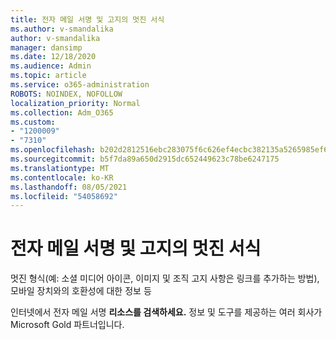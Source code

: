 ```yaml
---
title: 전자 메일 서명 및 고지의 멋진 서식
ms.author: v-smandalika
author: v-smandalika
manager: dansimp
ms.date: 12/18/2020
ms.audience: Admin
ms.topic: article
ms.service: o365-administration
ROBOTS: NOINDEX, NOFOLLOW
localization_priority: Normal
ms.collection: Adm_O365
ms.custom:
- "1200009"
- "7310"
ms.openlocfilehash: b202d2812516ebc283075f6c626ef4ecbc382135a5265985ef61aab1c4eedca6
ms.sourcegitcommit: b5f7da89a650d2915dc652449623c78be6247175
ms.translationtype: MT
ms.contentlocale: ko-KR
ms.lasthandoff: 08/05/2021
ms.locfileid: "54058692"
---
```

# <a name="fancy-formatting-for-your-email-signature-and-disclaimer"></a>전자 메일 서명 및 고지의 멋진 서식
멋진 형식(예: 소셜 미디어 아이콘, 이미지 및 조직 고지 사항은 링크를 추가하는 방법), 모바일 장치와의 호환성에 대한 정보 등

인터넷에서 전자 메일 서명 **리소스를 검색하세요.** 정보 및 도구를 제공하는 여러 회사가 Microsoft Gold 파트너입니다.
